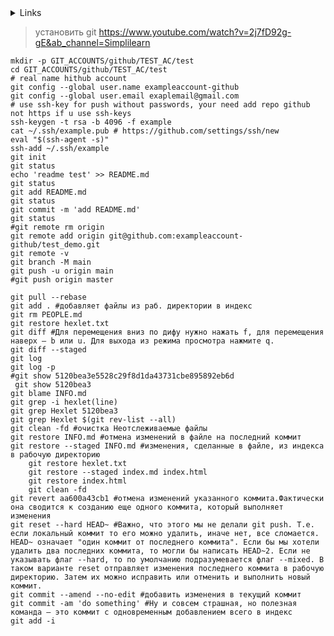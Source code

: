 
<d>
  <details>
    <summary> Links </summary>

# Links

[cheatshhet](https://about.gitlab.com/images/press/git-cheat-sheet.pdf)

[соглашение о коммитах](https://www.conventionalcommits.org/ru/v1.0.0/)

[Обнаружение ошибок с помощью Git](https://git-scm.com/book/ru/v2/%D0%98%D0%BD%D1%81%D1%82%D1%80%D1%83%D0%BC%D0%B5%D0%BD%D1%82%D1%8B-Git-%D0%9E%D0%B1%D0%BD%D0%B0%D1%80%D1%83%D0%B6%D0%B5%D0%BD%D0%B8%D0%B5-%D0%BE%D1%88%D0%B8%D0%B1%D0%BE%D0%BA-%D1%81-%D0%BF%D0%BE%D0%BC%D0%BE%D1%89%D1%8C%D1%8E-Git)

[Интерактивное индексирование](https://git-scm.com/book/ru/v2/%D0%98%D0%BD%D1%81%D1%82%D1%80%D1%83%D0%BC%D0%B5%D0%BD%D1%82%D1%8B-Git-%D0%98%D0%BD%D1%82%D0%B5%D1%80%D0%B0%D0%BA%D1%82%D0%B8%D0%B2%D0%BD%D0%BE%D0%B5-%D0%B8%D0%BD%D0%B4%D0%B5%D0%BA%D1%81%D0%B8%D1%80%D0%BE%D0%B2%D0%B0%D0%BD%D0%B8%D0%B5)

[]()

</details>
</d>

> установить git https://www.youtube.com/watch?v=2j7fD92g-gE&ab_channel=Simplilearn

```nginx
mkdir -p GIT_ACCOUNTS/github/TEST_AC/test
cd GIT_ACCOUNTS/github/TEST_AC/test
# real name hithub account
git config --global user.name exampleaccount-github
git config --global user.email exaplemail@gmail.com
# use ssh-key for push without passwords, your need add repo github not https if u use ssh-keys
ssh-keygen -t rsa -b 4096 -f example
cat ~/.ssh/example.pub # https://github.com/settings/ssh/new
eval "$(ssh-agent -s)"
ssh-add ~/.ssh/example
git init
git status
echo 'readme test' >> README.md
git status
git add README.md
git status
git commit -m 'add README.md'
git status
#git remote rm origin
git remote add origin git@github.com:exampleaccount-github/test_demo.git
git remote -v
git branch -M main
git push -u origin main
#git push origin master

git pull --rebase
git add . #добавляет файлы из раб. директории в индекс
git rm PEOPLE.md
git restore hexlet.txt
git diff #Для перемещения вниз по дифу нужно нажать f, для перемещения наверх — b или u. Для выхода из режима просмотра нажмите q.
git diff --staged
git log
git log -p
#git show 5120bea3e5528c29f8d1da43731cbe895892eb6d
 git show 5120bea3
git blame INFO.md
git grep -i hexlet(line)
git grep Hexlet 5120bea3
git grep Hexlet $(git rev-list --all)
git clean -fd #очистка Неотслеживаемые файлы
git restore INFO.md #отмена изменений в файле на последний коммит
git restore --staged INFO.md #изменения, сделанные в файле, из индекса в рабочую директорию
    git restore hexlet.txt
    git restore --staged index.md index.html
    git restore index.html
    git clean -fd
git revert aa600a43cb1 #отмена изменений указанного коммита.Фактически она сводится к созданию еще одного коммита, который выполняет изменения
git reset --hard HEAD~ #Важно, что этого мы не делали git push. Т.е. если локальный коммит то его можно удалить, иначе нет, все сломается. HEAD~ означает "один коммит от последнего коммита". Если бы мы хотели удалить два последних коммита, то могли бы написать HEAD~2. Если не указывать флаг --hard, то по умолчанию подразумевается флаг --mixed. В таком варианте reset отправляет изменения последнего коммита в рабочую директорию. Затем их можно исправить или отменить и выполнить новый коммит.
git commit --amend --no-edit #добавить изменения в текущий коммит
git commit -am 'do something' #Ну и совсем страшная, но полезная команда — это коммит с одновременным добавлением всего в индекс
git add -i 

```


```
